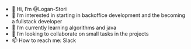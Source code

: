 - 👋 Hi, I’m @Logan-Stori
- 👀 I’m interested in starting in backoffice development and the becoming a fullstack developer
- 🌱 I’m currently learning algorithms and java
- 💞️ I’m looking to collaborate on small tasks in the projects
- 📫 How to reach me: Slack

<!---
Logan-Stori/Logan-Stori is a ✨ special ✨ repository because its `README.md` (this file) appears on your GitHub profile.
You can click the Preview link to take a look at your changes.
--->
